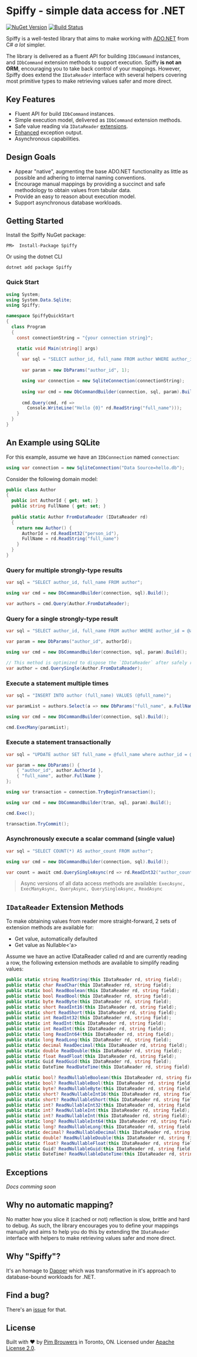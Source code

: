# Spiffy - simple data access for .NET 

[![NuGet Version](https://img.shields.io/nuget/v/Spiffy.svg)](https://www.nuget.org/packages/Spiffy)
[![Build Status](https://travis-ci.org/pimbrouwers/Spiffy.svg?branch=master)](https://travis-ci.org/pimbrouwers/Spiffy)

Spiffy is a well-tested library that aims to make working with [ADO.NET](https://docs.microsoft.com/en-us/dotnet/framework/data/adonet/ado-net-overview) from C# *a lot* simpler.

The library is delivered as a fluent API for building `IDbCommand` instances, and `IDbCommand` extension methods to support execution. Spiffy **is not an ORM**, encouraging you to take back control of your mappings. However, Spiffy does extend the `IDataReader` interface with several helpers covering most primitive types to make retrieving values safer and more direct.

## Key Features

- Fluent API for build `IDbCommand` instances.
- Simple execution model, delivered as `IDbCommand` extension methods.
- Safe value reading via `IDataReader` [extensions](#idatareader-extension-methods).
- [Enhanced](#exceptions) exception output.
- Asynchronous capabilities.

## Design Goals

- Appear "native", augmenting the base ADO.NET functionality as little as possible and adhering to internal naming conventions.
- Encourage manual mappings by providing a succinct and safe methodology to obtain values from tabular data.
- Provide an easy to reason about execution model.
- Support asynchronous database workloads.

## Getting Started

Install the Spiffy NuGet package:

```
PM>  Install-Package Spiffy
```

Or using the dotnet CLI

```
dotnet add package Spiffy
```

### Quick Start

```csharp
using System;
using System.Data.Sqlite;
using Spiffy;

namespace SpiffyQuickStart
{
  class Program
  {
    const connectionString = "{your connection string}";

    static void Main(string[] args)
    {            
      var sql = "SELECT author_id, full_name FROM author WHERE author_id = @author_id";
      
      var param = new DbParams("author_id", 1);

      using var connection = new SqliteConnection(connectionString);            
      
      using var cmd = new DbCommandBuilder(connection, sql, param).Build();
            
      cmd.Query(cmd, rd => 
        Console.WriteLine("Hello {0}" rd.ReadString("full_name")));
    }
  }
}


```

## An Example using SQLite

For this example, assume we have an `IDbConnection` named `connection`:

```csharp
using var connection = new SqliteConnection("Data Source=hello.db");
```

Consider the following domain model:

```csharp
public class Author
{
  public int AuthorId { get; set; }
  public string FullName { get; set; }
        
  public static Author FromDataReader (IDataReader rd)
  {
    return new Author() {
      AuthorId = rd.ReadInt32("person_id"),
      FullName = rd.ReadString("full_name")
    }
  }
}
```

### Query for multiple strongly-type results

```csharp
var sql = "SELECT author_id, full_name FROM author";

using var cmd = new DbCommandBuilder(connection, sql).Build();

var authors = cmd.Query(Author.FromDataReader);
```

### Query for a single strongly-type result

```csharp
var sql = "SELECT author_id, full_name FROM author WHERE author_id = @author_id";

var param = new DbParams("author_id", authorId);

using var cmd = new DbCommandBuilder(connection, sql, param).Build();

// This method is optimized to dispose the `IDataReader` after safely reading the first `IDataRecord
var author = cmd.QuerySingle(Author.FromDataReader);
```

### Execute a statement multiple times

```csharp
var sql = "INSERT INTO author (full_name) VALUES (@full_name)";

var paramList = authors.Select(a => new DbParams("full_name", a.FullName));

using var cmd = new DbCommandBuilder(connection, sql).Build();

cmd.ExecMany(paramList);
```

### Execute a statement transactionally

```csharp
var sql = "UPDATE author SET full_name = @full_name where author_id = @author_id";

var param = new DbParams() {
    { "author_id", author.AuthorId },
    { "full_name", author.FullName }
};

using var transaction = connection.TryBeginTransaction();

using var cmd = new DbCommandBuilder(tran, sql, param).Build();

cmd.Exec();

transaction.TryCommit();
```

### Asynchronously execute a scalar command (single value)

```csharp
var sql = "SELECT COUNT(*) AS author_count FROM author";

using var cmd = new DbCommandBuilder(connection, sql).Build();

var count = await cmd.QuerySingleAsync(rd => rd.ReadInt32("author_count"));
```

> Async versions of all data access methods are available: `ExecAsync, ExecManyAsync, QueryAsync, QuerySingleAsync, ReadAsync`

## `IDataReader` Extension Methods

To make obtaining values from reader more straight-forward, 2 sets of extension methods are available for:

- Get value, automatically defaulted
- Get value as Nullable<'a>

Assume we have an active IDataReader called rd and are currently reading a row, the following extension methods are available to simplify reading values:

```csharp
public static string ReadString(this IDataReader rd, string field);
public static char ReadChar(this IDataReader rd, string field);
public static bool ReadBoolean(this IDataReader rd, string field);
public static bool ReadBool(this IDataReader rd, string field);
public static byte ReadByte(this IDataReader rd, string field);
public static short ReadInt16(this IDataReader rd, string field);
public static short ReadShort(this IDataReader rd, string field);
public static int ReadInt32(this IDataReader rd, string field);
public static int ReadInt(this IDataReader rd, string field);
public static int ReadInt(this IDataReader rd, string field);
public static long ReadInt64(this IDataReader rd, string field);
public static long ReadLong(this IDataReader rd, string field);
public static decimal ReadDecimal(this IDataReader rd, string field);
public static double ReadDouble(this IDataReader rd, string field);
public static float ReadFloat(this IDataReader rd, string field);
public static Guid ReadGuid(this IDataReader rd, string field);
public static DateTime ReadDateTime(this IDataReader rd, string field);

public static bool? ReadNullableBoolean(this IDataReader rd, string field);
public static bool? ReadNullableBool(this IDataReader rd, string field);
public static byte? ReadNullableByte(this IDataReader rd, string field);
public static short? ReadNullableInt16(this IDataReader rd, string field);
public static short? ReadNullableShort(this IDataReader rd, string field);
public static int? ReadNullableInt32(this IDataReader rd, string field);
public static int? ReadNullableInt(this IDataReader rd, string field);
public static int? ReadNullableInt(this IDataReader rd, string field);
public static long? ReadNullableInt64(this IDataReader rd, string field);
public static long? ReadNullableLong(this IDataReader rd, string field);
public static decimal? ReadNullableDecimal(this IDataReader rd, string field);
public static double? ReadNullableDouble(this IDataReader rd, string field);
public static float? ReadNullableFloat(this IDataReader rd, string field);
public static Guid? ReadNullableGuid(this IDataReader rd, string field);
public static DateTime? ReadNullableDateTime(this IDataReader rd, string field);
```

## Exceptions

_Docs comming soon_

## Why no automatic mapping?

No matter how you slice it (cached or not) reflection is slow, brittle and hard to debug. As such, the library encourages you to define your mappings manually and aims to help you do this by extending the `IDataReader` interface with helpers to make retrieving values safer and more direct.

## Why "Spiffy"?
It's an homage to [Dapper](https://github.com/StackExchange/Dapper) which was transformative in it's approach to database-bound workloads for .NET.

## Find a bug?

There's an [issue](https://github.com/pimbrouwers/Spiffy/issues) for that.

## License

Built with ♥ by [Pim Brouwers](https://github.com/pimbrouwers) in Toronto, ON. Licensed under [Apache License 2.0](https://github.com/pimbrouwers/Spiffy/blob/master/LICENSE).
